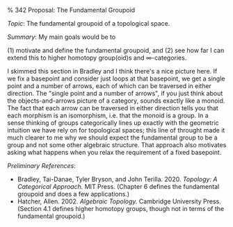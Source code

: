 % 342 Proposal: The Fundamental Groupoid

*Topic*: The fundamental groupoid of a topological space.

*Summary*: My main goals would be to

(1) motivate and define the fundamental groupoid, and
(2) see how far I can extend this to higher homotopy group(oid)s and
$\infty$-categories.

I skimmed this section in Bradley and I think there's a nice picture here. If we
fix a basepoint and consider just loops at that basepoint, we get a single point
and a number of arrows, each of which can be traversed in either direction. The
"single point and a number of arrows", if you just think about the
objects-and-arrows picture of a category, sounds exactly like a monoid. The fact
that each arrow can be traversed in either direction tells you that each
morphism is an isomorphism, i.e. that the monoid is a group. In a sense thinking
of groups categorically lines up exactly with the geometric intuition we have
rely on for topological spaces; this line of throught made it much clearer to me
why we should expect the fundamental group to be a group and not some other
algebraic structure. That approach also motivates asking what happens when you
relax the requirement of a fixed basepoint.

*Preliminary References*:

- Bradley, Tai-Danae, Tyler Bryson, and John Terilla. 2020. *Topology: A
    Categorical Approach.* MIT Press.
    (Chapter 6 defines the fundamental groupoid and does a few applications.)
- Hatcher, Allen. 2002. *Algebraic Topology.* Cambridge University Press.
    (Section 4.1 defines higher homotopy groups, though not in terms of the
    fundamental groupoid.)

